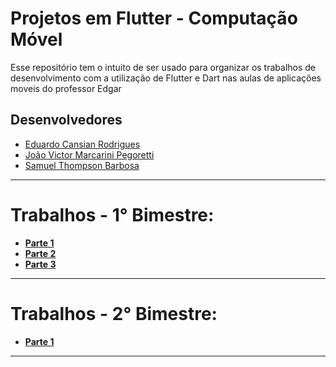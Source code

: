 # Projetos em Flutter - Computação Móvel
Esse repositório tem o intuito de ser usado para organizar os trabalhos de desenvolvimento com a utilização de Flutter e Dart nas aulas de aplicações moveis do professor Edgar

## Desenvolvedores

- [Eduardo Cansian Rodrigues](https://github.com/EduardoCansian)
- [João Victor Marcarini Pegoretti](https://github.com/joaovictorPegoretti)
- [Samuel Thompson Barbosa](https://github.com/samuel-tb)

---

# Trabalhos - 1° Bimestre:
-  **[Parte 1](/Trabalho%201)**
-  **[Parte 2](/trabalho_2)**
-  **[Parte 3](/trabalho_3)**

---

# Trabalhos - 2° Bimestre:

- **[Parte 1](/Trabalho%204)**

---
